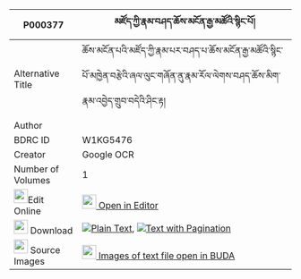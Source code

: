 |P000377|མཛོད་ཀྱི་རྣམ་བཤད་ཆོས་མངོན་རྒྱ་མཚོའི་སྙིང་པོ། 
| --- | --- 
|Alternative Title |ཆོས་མངོན་པའི་མཛོད་ཀྱི་རྣམ་པར་བཤད་པ་ཆོས་མངོན་རྒྱ་མཚོའི་སྙིང་པོ་མཁྱེན་བརྩེའི་ཞལ་ལུང་གཞོན་ནུ་རྣམ་རོལ་ལེགས་བཤད་ཆོས་མིག་རྣམ་འབྱེད་གྲུབ་བདེའི་ཤིང་རྟ།
|Author | 
|BDRC ID | W1KG5476
|Creator | Google OCR
|Number of Volumes| 1
|<img width="25" src="https://img.icons8.com/color/25/000000/edit-property.png">Edit Online| [<img width="25" src="https://avatars.githubusercontent.com/u/45091458?s=200&v=4"> Open in Editor](http://editor.openpecha.org/P000377)
|<img width="25" src="https://img.icons8.com/fluent/48/000000/download-2.png"/>  Download | [![](https://img.icons8.com/color/20/000000/txt.png)Plain Text](https://github.com/Openpecha/P000377/releases/download/v1/dzo_kyi_namshe_cho_ngon_gyatso_plain_P000377.zip), [![](https://img.icons8.com/color/20/000000/txt.png)Text with Pagination](https://github.com/Openpecha/P000377/releases/download/v1/dzo_kyi_namshe_cho_ngon_gyatso_pages_P000377.zip)
|<img width="25" src="https://img.icons8.com/plasticine/100/000000/pictures-folder.png"/>  Source Images | [<img width="25" src="https://library.bdrc.io/icons/BUDA-small.svg"> Images of text file open in BUDA](https://library.bdrc.io/show/bdr:W1KG5476)
